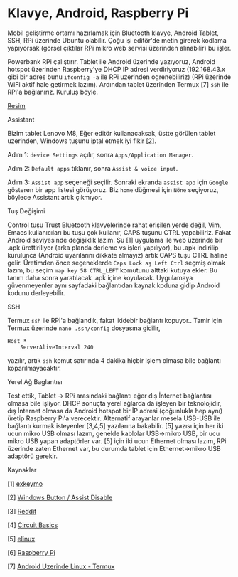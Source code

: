 # Klavye, Android, Raspberry Pi

Mobil geliştirme ortamı hazırlamak için Bluetooth klavye, Android
Tablet, SSH, RPi üzerinde Ubuntu olabilir. Çoğu işi editör'de metin
girerek kodlama yapıyorsak (görsel çıktılar RPi mikro web servisi
üzerinden alınabilir) bu işler.

Powerbank RPi çalıştırır. Tablet ile Android üzerinde yazıyoruz,
Android hotspot üzerinden Raspberry'ye DHCP IP adresi verdiriyoruz
(192.168.43.x gibi bir adres bunu `ifconfig -a` ile RPi uzerinden
ogrenebiliriz) (RPi üzerinde WiFi aktif hale getirmek lazım). Ardından
tablet üzerinden Termux [7] `ssh` ile RPi'a bağlanırız. Kuruluş böyle.

[Resim](tablrpi1.jpg)

Assistant

Bizim tablet Lenovo M8, Eğer editör kullanacaksak, üstte görülen
tablet uzerinden, Windows tuşunu iptal etmek iyi fikir [2].

Adım 1: `device Settings` açılır, sonra `Apps/Application Manager`.

Adım 2: `Default apps` tıklanır, sonra `Assist & voice input`.

Adım 3: `Assist app` seçeneği seçilir. Sonraki ekranda `assist app`
için `Google` gösteren bir app listesi görüyoruz. Biz `home` düğmesi
için `Nöne` seçiyoruz, böylece Assistant artık çıkmıyor.

Tuş Değişimi

Control tuşu Trust Bluetooth klavyelerinde rahat erişilen yerde değil,
Vim, Emacs kullanıcıları bu tuşu çok kullanır, CAPS tuşunu CTRL
yapabiliriz. Fakat Android seviyesinde değişiklik lazım. Şu [1]
uygulama ile web üzerinde bir .apk ürettiriliyor (arka planda derleme
vs işleri yapılıyor), bu .apk indirilip kurulunca (Android uyarılarını
dikkate almayız) artık CAPS tuşu CTRL haline gelir. Üretimden önce
seçeneklerde `Caps Lock aş Left Ctrl` seçmiş olmak lazım, bu seçim
`map key 58 CTRL_LEFT` komutunu alttaki kutuya ekler. Bu tanım daha
sonra yaratılacak .apk içine koyulacak. Uygulamaya güvenmeyenler aynı
sayfadaki bağlantıdan kaynak koduna gidip Android kodunu derleyebilir.

SSH

Termux `ssh` ile RPİ'a bağlandık, fakat ikidebir bağlantı
kopuyor.. Tamir için Termux üzerinde `nano .ssh/config` dosyasına
gidilir,

```
Host *
    ServerAliveInterval 240
```

yazılır, artık `ssh` komut satırında 4 dakika hiçbir işlem olmasa bile
bağlantı koparılmayacaktır.

Yerel Ağ Baglantısı

Test ettik, Tablet -> RPi arasındaki bağlantı eğer dış İnternet
bağlantısı olmasa bile işliyor. DHCP sonuçta yerel ağlarda da işleyen
bir teknolojidir, dış İnternet olmasa da Android hotspot bir İP adresi
(çoğunlukla hep aynı) üretip Raspberry Pi'a verecektir. Alternatif
arayanlar mesela USB-USB ile bağlantı kurmak isteyenler [3,4,5]
yazılarına bakabilir.  [5] yazısı için her iki ucun mikro USB olması
lazım, genelde kablolar USB->mikro USB, bir ucu mikro USB yapan
adaptörler var. [5] için iki ucun Ethernet olması lazım, RPi üzerinde
zaten Ethernet var, bu durumda tablet için Ethernet->mikro USB
adaptörü gerekir.

Kaynaklar

[1] [exkeymo](https://exkeymo.herokuapp.com/)

[2] [Windows Button / Assist Disable](https://www.guidingtech.com/remove-google-assistant-home-button/)

[3] [Reddit](https://www.reddit.com/r/raspberry_pi/comments/3bpw4g/connecting_to_the_raspberry_pi_from_your_android/)

[4] [Circuit Basics](https://www.circuitbasics.com/how-to-connect-to-a-raspberry-pi-directly-with-an-ethernet-cable/)

[5] [elinux](https://elinux.org/How_to_use_an_Android_tablet_as_a_Raspberry_Pi_console_terminal_and_internet_router)

[6] [Raspberry Pi](../../2020/07/raspberrypi.html)

[7] [Android Uzerinde Linux - Termux](2018/09/android-uzerinde-linux-termux.html)
